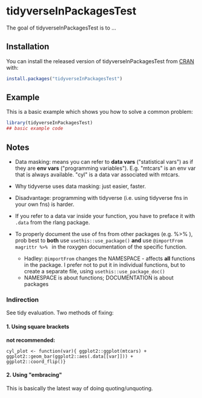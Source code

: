
# tidyverseInPackagesTest

<!-- badges: start -->
<!-- badges: end -->

The goal of tidyverseInPackagesTest is to ...

## Installation

You can install the released version of tidyverseInPackagesTest from [CRAN](https://CRAN.R-project.org) with:

``` r
install.packages("tidyverseInPackagesTest")
```

## Example

This is a basic example which shows you how to solve a common problem:

``` r
library(tidyverseInPackagesTest)
## basic example code
```

## Notes 

* Data masking: means you can refer to **data vars** ("statistical vars") as if they are **env vars** ("programming variables"). E.g. "mtcars" is an env var that is always available. "cyl" is a data var associated with mtcars. 

* Why tidyverse uses data masking: just easier, faster. 

* Disadvantage: programming with tidyverse (i.e. using tidyverse fns in your own fns) is harder.

* If you refer to a data var inside your function, you have to preface it with `.data` from the rlang package. 

* To properly document the use of fns from other packages (e.g. %>% ), prob best to **both** use `usethis::use_package()` **and** use `@importFrom magrittr %>% ` in the roxygen documentation of the specific function. 
    * Hadley: `@importFrom` changes the NAMESPACE - affects **all** functions in the package. I prefer not to put it in individual functions, but to create a separate file, using `usethis::use_package_doc()`
    * NAMESPACE is about functions; DOCUMENTATION is about packages 


### Indirection

See tidy evaluation. Two methods of fixing: 

#### 1. Using square brackets 

**not recommended:**  

`cyl_plot <- function(var){
    ggplot2::ggplot(mtcars) +
        ggplot2::geom_bar(ggplot2::aes(.data[[var]])) + 
        ggplot2::coord_flip()}`


#### 2. Using "embracing"

This is basically the latest way of doing quoting/unquoting. 




